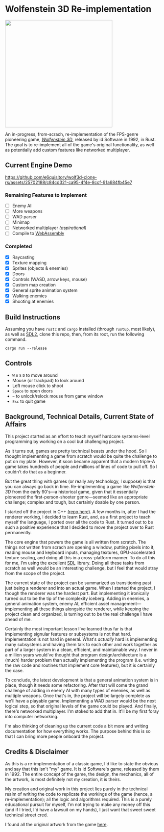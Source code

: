 # Wolfenstein 3D Re-implementation

<img src="https://github.com/e6quisitory/wolf3d-clone-rs/assets/25702188/8a718a7b-a9b0-4114-8764-75b5e1ef89c9" width=350/>

An in-progress, from-scrach, re-implementation of the FPS-genre pioneering game, [_Wolfenstein 3D_](https://en.wikipedia.org/wiki/Wolfenstein_3D), released by id Software in 1992, in Rust.
The goal is to re-implement all of the game's original functionality, as well as potentially add custom features like networked multiplayer.

## Current Engine Demo
https://github.com/e6quisitory/wolf3d-clone-rs/assets/25702188/c84cd321-ca95-4f4e-8ccf-91a684fb45e7

### Remaining Features to Implement
- [ ] Enemy AI
- [ ] More weapons
- [ ] WAD parser
- [ ] Minimap
- [ ] Networked multiplayer _(aspirational)_
- [ ] Compile to [WebAssembly](https://rustwasm.github.io/docs/book)

### Completed
- [x] Raycasting
- [x] Texture mapping
- [x] Sprites (objects & enemies)
- [x] Doors
- [x] Controls (WASD, arrow keys, mouse) 
- [x] Custom map creation
- [x] General sprite animation system
- [x] Walking enemies
- [x] Shooting at enemies

## Build Instructions
Assuming you have `rustc` and `cargo` installed (through `rustup`, most likely), as well as [SDL2](https://github.com/libsdl-org/SDL/releases), clone this repo, then, from its root, run the following command.
```
cargo run --release
```
## Controls
- `W` `A` `S` `D` to move around
- Mouse (or trackpad) to look around
- Left mouse click to shoot
- `Space` to open doors
- `~` to unlock/relock mouse from game window
- `Esc` to quit game

## Background, Technical Details, Current State of Affairs
This project started as an effort to teach myself hardcore systems-level programming by working on a cool but challenging project.

As it turns out, games are pretty technical beasts under the hood. So I thought implementing a game from scratch would be quite the challenge to put on my plate.
However, it soon became apparent that a modern triple-A game takes hundreds of people and millions of lines of code to pull off. So I couldn't do that as a beginner.

But the great thing with games (or really any technology, I suppose) is that you can always go back in time. Re-implementing a game like _Wolfenstein 3D_ from the early 90's—a historical game, given that it essentially pioneered the first-person-shooter genre—seemed like an appropriate challenge; complex and tough, but certainly doable by one person.

I started off the project in C++ [(repo here)](https://github.com/e6quisitory/wolf3d-clone). A few months in, after I had the renderer working, I decided to learn Rust, and, as a first project to teach myself the language, I ported over all the code to Rust. It turned out to be such a positive experience that I decided to move the project over to Rust permanently.

The core engine that powers the game is all written from scratch. The things not written from scrach are opening a window, putting pixels into it, reading mouse and keyboard inputs, managing textures, GPU-accelerated texture scaling, and doing all this in a cross-platform manner. To do all this for me, I'm using the excellent [SDL](https://github.com/libsdl-org/SDL) library. Doing all these tasks from scratch as well would be an interesting challenge, but I feel that would stray from the scope of the project.

The current state of the project can be summarized as transitioning past just being a renderer and into an actual game. When I started the project, I though the renderer was the hardest part. But implementing it ironically turned out to be the tip of the complexity iceberg. Adding in enemies, a general animation system, enemy AI, efficient asset management—implementing all these things alongside the renderer, while keeping the project clean and organized, is turning out to be the real challenge I have ahead of me.

Certainly the most important lesson I've learned thus far is that implementing signular features or subsystems is not that hard. Implementation is not hard in general. What's _actually_ hard is implementing many subsystems and having them talk to each other and work together as part of a larger system in a clean, efficient, and maintainable way. I never in a million years would've thought that program design/architecture is a (much) harder problem than actually implementing the program (i.e. writing the raw code and routines that implement core features), but it is certainly the case.

To conclude, the latest development is that a general animation system is in place, though it needs some refactoring. After that will come the grand challenge of adding in enemy AI with many types of enemies, as well as multiple weapons. Once that's in, the project will be largely complete as we'll have a playable game. Implementing a WAD parser would be the next logical step, so that original levels of the game could be played. And finally, there's networked multiplayer. I'm stoked to add that in. It'll be my first foray into computer networking.

I'm also thinking of cleaning up the current code a bit more and writing documentation for how everything works. The purpose behind this is so that I can bring more people onboard the project.

## Credits & Disclaimer
As this is a re-implementation of a classic game, I'd like to state the obvious and say that this isn't "my" game. It is id Software's game, released by them in 1992. The entire concept of the game, the design, the mechanics, all of the artwork, is most definitely not my creation, it is theirs.

My creation and original work in this project lies purely in the technical realm of writing the code to replicate the workings of the game (hence, a re-implementation); all the logic and algorithms required. This is a purely educational pursuit for myself, I'm not trying to make any money off this (and if I tried, I'd have a lawsuit on my hands), I just want that sweet sweet technical street cred.

I found all the original artwork from the game [here](https://www.spriters-resource.com/pc_computer/wolfenstein3d/).
